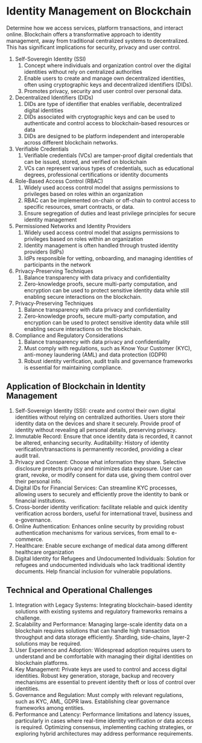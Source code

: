 # Identity Management on Blockchain
Determine how we access services, platform transactions, and interact online. Blockchain offers a transformative approach to identity management, away from traditional centralized systems to decentralized. This has significant implications for security, privacy and user control.

<ol>
  <li>
    Self-Soveregin Identity (SSI)
    <ol>
      <li>
        Concept where individuals and organization control over the digital identities without rely on centralized authorities
      </li>
      <li>
        Enable users to create and manage own decentralized identities, often using cryptographic keys and decentralized identifiers (DIDs).
      </li>
      <li>
        Promotes privacy, security and user control over personal data.
      </li>
    </ol>
  </li>
  <li>
    Decentralized Identifiers (DIDs)
    <ol>
      <li>
        DIDs are type of identifier that enables verifiable, decentralized digital identities
      </li>
      <li>
        DIDs associated with cryptographic keys and can be used to authenticate and control access to blockchain-based resources or data
      </li>
      <li>
        DIDs are designed to be platform independent and interoperable across different blockchain networks.
      </li>
    </ol>
  </li>
  <li>
    Verifiable Credentials
    <ol>
      <li>
        Verifiable credentials (VCs) are tamper-proof digital credentials that can be issued, stored, and verified on blockchain
      </li>
      <li>
        VCs can represent various types of credentials, such as educational degrees, professional certifications or identity documents
      </li>
    </ol>
  </li>
  <li>
    Role-Based Access Control (RBAC)
    <ol>
      <li>
        Widely used access control model that assigns permissions to privileges based on roles within an organization
      </li>
      <li>
        RBAC can be implemented on-chain or off-chain to control access to specific resources, smart contracts, or data.
      </li>
      <li>
        Ensure segregation of duties and least privilege principles for secure identity management
      </li>
    </ol>
  </li>
  <li>
    Permissioned Networks and Identity Providers
    <ol>
      <li>
        Widely used access control model that assigns permissions to privileges based on roles within an organization
      </li>
      <li>
        Identity management is often handled through trusted identity providers (IdPs)
      </li>
      <li>
        IdPs  responsible for vetting, onboarding, and managing identities of participants in the network
      </li>
    </ol>
  </li>
  <li>
    Privacy-Preserving Techniques
    <ol>
      <li>
        Balance transparency with data privacy and confidentiality 
      </li>
      <li>
        Zero-knowledge proofs, secure multi-party computation, and encryption can be used to protect sensitive identity data while still enabling secure interactions on the blockchain.
      </li>
    </ol>
  </li>
  <li>
    Privacy-Preserving Techniques
    <ol>
      <li>
        Balance transparency with data privacy and confidentiality 
      </li>
      <li>
        Zero-knowledge proofs, secure multi-party computation, and encryption can be used to protect sensitive identity data while still enabling secure interactions on the blockchain.
      </li>
    </ol>
  </li>
   <li>
    Compliance and Regulatory Considerations
    <ol>
      <li>
        Balance transparency with data privacy and confidentiality 
      </li>
      <li>
        Must comply with regulations, such as Know Your Customer (KYC), anti-money laundering (AML) and data protection (GDPR)
      </li>
      <li>
        Robust identity verification, audit trails and governance frameworks is essential for maintaining compliance.
      </li>
    </ol>
  </li>
</ol>

## Application of Blockchain in Identity Management
<ol>
  <li>
    Self-Sovereign Identity (SSI): create and control their own digital identities without relying on centralized authorities. Users store their identity data on the devices and share it securely. Provide proof of identity without revealing all personal details, preserving privacy.
  </li>
  <li>
    Immutable Record: Ensure that once identity data is recorded, it cannot be altered, enhancing security. Auditability: History of identity verification/transactions is permanently recorded, providing a clear audit trail.
  </li>
  <li>
    Privacy and Consent: Choose what information they share. Selective disclosure protects privacy and minimizes data exposure. User can grant, revoke, or modify consent for data use, giving them control over their personal info.
  </li>
  <li>
    Digital IDs for Financial Services: Can streamline KYC processes, allowing users to securely and efficiently prove the identity to bank or financial institutions.
  </li>
  <li>
    Cross-border identity verification: facilitate reliable and quick identity verification across borders, useful for international travel, business and e-governance.
  </li>
  <li>
    Online Authentication: Enhances online security by providing robust authentication mechanisms for various services, from email to e-commerce.
  </li>
  <li>
    Healthcare: Enable secure exchange of medical data among different healthcare organization
  </li>
  <li>
    Digital Identity for Refugees and Undocumented Individuals: Solution for refugees and undocumented individuals who lack traditional identity documents. Help financial inclusion for vulnerable populations.
  </li>
</ol>

## Technical and Operational Challenges
<ol>
  <li>
    Integration with Legacy Systems: Integrating blockchain-based identity solutions with existing systems and regulatory frameworks remains a challenge.
  </li>
  <li>
    Scalability and Performance: Managing large-scale identity data on a blockchain requires solutions that can handle high transaction throughput and data storage efficiently. Sharding, side-chains, layer-2 solutions may be required.
  </li>
  <li>
    User Experience and Adoption: Widespread adoption requires users to understand and be comfortable with managing their digital identities on blockchain platforms.
  </li>
  <li>
    Key Management: Private keys are used to control and access digital identities. Robust key generation, storage, backup and recovery mechanisms are essential to prevent identity theft or loss of control over identities.
  </li>
  <li>
    Governance and Regulation: Must comply with relevant regulations, such as KYC, AML, GDPR laws. Establishing clear governance frameworks among entities.
  </li>
  <li>
    Performance and Latency: Performance limitations and latency issues, particularly in cases where real-time identity verification or data access is required. Optimizing consensus, implementing caching strategies, or exploring hybrid architectures may address performance requirements.
  </li>
</ol>
